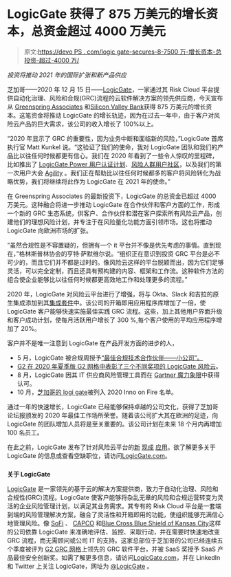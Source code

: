 # LogicGate 获得了 875 万美元的增长资本，总资金超过 4000 万美元

> 原文:[https://devo PS . com/logic gate-secures-8-7500 万-增长资本-总投资-超过-4000 万/](https://devops.com/logicgate-secures-8-75-million-in-growth-capital-total-funding-surpasses-40-million/)

*投资将推动 2021 年的国际扩张和新产品供应*

芝加哥——2020 年 12 月 15 日——[LogicGate](http://www.logicgate.com)，一家通过其 Risk Cloud 平台提供自动化治理、风险和合规(GRC)流程的云软件解决方案的领先供应商，今天宣布从 [Greenspring Associates](https://www.greenspringassociates.com/) 和[Silicon Valley B](https://www.svb.com/)[ank](https://www.svb.com/)获得 875 万美元的增长资本。这笔资金将推动 LogicGate 的增长轨迹，因为在过去一年中，由于客户对风险云产品的巨大需求，该公司的收入增长了 100%以上。

“2020 年显示了 GRC 的重要性，因为业务中断和面临新的风险，”LogicGate 首席执行官 Matt Kunkel 说。“这验证了我们的使命，我对 LogicGate 团队和我们的产品比以往任何时候都更有信心。我们在 2020 年看到了一些令人惊叹的里程碑，比如推出了 [LogicGate Power 用户认证计划](https://www.logicgate.com/2020/04/28/announcing-the-logicgate-power-user-certification-program/)、[风险人群用户社区](https://help.logicgate.com/en/articles/4060631-the-risk-crowd-logicgate-s-user-community)，以及我们的第一次用户大会 [Agility](https://www.logicgate.com/2020/07/23/recapping-agility-2020-emerging-trends-in-grc/) 。我们正在帮助比以往任何时候都多的客户将风险转化为战略优势，我们将继续将此作为 LogicGate 在 2021 年的使命。”

在 Greenspring Associates 的最新投资下，LogicGate 的总资金已超过 4000 万美元。这种融合将进一步推动 LogicGate 在合作伙伴和客户方面的工作，形成一个新的 GRC 生态系统，供客户、合作伙伴和潜在客户探索所有风险云产品，创建他们的理想风险计划，并专注于在风险量化功能方面引领市场。这也将推动 LogicGate 向欧洲市场的扩张。

“虽然合规性是不容置疑的，但拥有一个 it 平台并不像是优先考虑的事情。直到现在，”格林斯普林协会的亨特·萨默维尔说。“组织正在意识到投资 GRC 平台是必不可少的，而且它们并不都是过时的。像风险云这样的平台脱颖而出，因为它们足够灵活，可以完全定制，而且还具有预构建的内容、框架和工作流。这种软件方法的组合使企业能够比以往任何时候都更高效地工作和处理更多的流程。”

2020 年，LogicGate 对风险云平台进行了增强，将与 Okta、Slack 和吉拉的原生集成添加到其[集成套件](https://www.logicgate.com/logicgate-platform/integrations/)中。该公司的开箱即用应用程序库增加了一倍，使 LogicGate 客户能够快速实施最佳实践 GRC 流程。这些，加上其他用户界面升级和客户成功计划，使每月活跃用户增长了 300 %,每个客户使用的平均应用程序增加了 20%。

客户并不是唯一注意到 LogicGate 在产品开发方面的进步的人，

*   5 月，LogicGate 被合规周授予[“最佳合规技术合作伙伴——小公司”。](https://www.logicgate.com/news/logicgate-named-best-compliance-technology-partner/)
*   [G2 在 2020 年夏季版 G2 网格中表彰了三个不同奖项的 LogicGate 风险云](https://www.logicgate.com/news/the-risk-cloud-earns-trio-of-accolades-on-g2-summer-report/)。
*   8 月，LogicGate 因其 IT 供应商风险管理工具而在 [Gartner 魔力象限](https://www.logicgate.com/news/logicgate-recognized-in-gartner-magic-quadrant-for-it-vendor-risk-management-tools/)中获得认可。
*   10 月，[芝加哥的 logi gate](https://www.logicgate.com/news/logicgate-recognized-in-2020-inno-on-fire/)被列入 2020 Inno on Fire 名单。

通过一年的快速增长，LogicGate 已经能够保持卓越的公司文化，获得了芝加哥论坛报颁发的 2020 年最佳工作场所荣誉。随着该公司扩大其在欧洲的足迹，向 LogicGate 的团队增加人员将是至关重要的。该公司计划在未来 18 个月内再增加 100 名员工。

在此之前，LogicGate 发布了针对风险云平台的[新](https://www.logicgate.com/news/logicgate-expands-suite-of-pre-built-applications/) [现成](https://www.logicgate.com/news/logicgate-expands-suite-of-pre-built-applications/) [应用](https://www.logicgate.com/news/logicgate-expands-suite-of-pre-built-applications/)。欲了解更多关于 LogicGate 的信息或查看空缺职位，请访问[LogicGate.com](https://www.logicgate.com/)。

###

**关于 LogicGate**

[LogicGate](http://www.logicgate.com) 是一家领先的基于云的解决方案提供商，致力于自动化治理、风险和合规性(GRC)流程。LogicGate 使客户能够将杂乱无章的风险和合规运营转变为灵活的企业风险管理计划，以满足其业务需求。其专有的 Risk Cloud 平台是一套端到端的风险管理解决方案，融合了灵活性和开箱即用的功能，使组织能够充满信心地管理风险。像 [SoFi](https://www.sofi.com/) 、 [CAPCO](https://www.capco.com/) 和[Blue Cross Blue Shield of Kansas City](https://www.bluekc.com/)这样的公司依靠 LogicGate 来准确地评估、监控、采取行动，并在需要时快速地改变 GRC 流程，而无需顾问或公司 IT 的支持。这家总部位于芝加哥的公司已经连续五个季度被评为 [G2 GRC 网格](https://www.g2.com/categories/grc-platforms)上领先的 GRC 软件平台，并被 SaaS 奖授予 SaaS 产品最佳安全创新奖。如需了解更多信息，请访问[LogicGate.com](https://cts.businesswire.com/ct/CT?id=smartlink&url=https%3A%2F%2Fwww.logicgate.com%2F&esheet=52146648&newsitemid=20191217005023&lan=en-US&anchor=LogicGate.com&index=13&md5=baf0ff0a724464b98ab6060c3436e366)，并在 LinkedIn 和 Twitter 上关注 LogicGate，网址为 [@LogicGate](https://cts.businesswire.com/ct/CT?id=smartlink&url=https%3A%2F%2Ftwitter.com%2FLogicGate&esheet=52146648&newsitemid=20191217005023&lan=en-US&anchor=%40LogicGate&index=14&md5=33d7d76e8663c21a2653ef908dfc09d7) 。